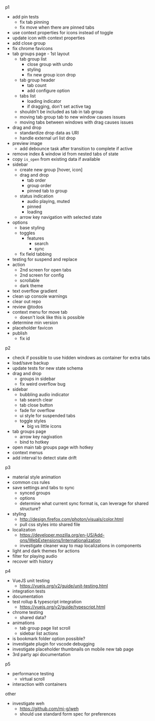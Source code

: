 p1
- add pin tests
  - fix tab pinning
  - fix move when there are pinned tabs
- use context properties for icons instead of toggle
- update icon with context properties
- add close group
- fix chrome favicons
- tab groups page - 1st layout
  - tab group list
    - close group with undo
    - styling
    - fix new group icon drop
  - tab group header
    - tab count
    - add configure option
  - tabs list
    - loading indicator
    - if dragging, don't set active tag
  - shouldn't be included as tab in tab group
  - moving tab group tab to new window causes issues
  - moving tabs between windows with drag causes issues
- drag and drop
  - standardize drop data as URI
  - handle external url list drop
- preview image
  - add debounce task after transition to complete if active
- remove index & window id from nested tabs of state
- copy `is_open` from existing data if available
- sidebar
  - create new group [hover, icon]
  - drag and drop
    - tab order
    - group order
    - pinned tab to group
  - status indication
    - audio playing, muted
    - pinned
    - loading
  - arrow key navigation with selected state
- options
  - base styling
  - toggles
    - features
      - search
      - sync
  - fix field tabbing
- testing for suspend and replace
- action
  - 2nd screen for open tabs
  - 2nd screen for config
  - scrollable
  - dark theme
- text overflow gradient
- clean up console warnings
- clear out repo
- review @todos
- context menu for move tab
  - doesn't look like this is possible
- determine min version
- placeholder favicon
- publish
  - fix id

p2
- check if possible to use hidden windows as container for extra tabs
- load/save backup
- update tests for new state schema
- drag and drop
  - groups in sidebar
  - fix weird overflow bug
- sidebar
  - bubbling audio indicator
  - tab search clear
  - tab close button
  - fade for overflow
  - ui style for suspended tabs
  - toggle styles
    - big vs little icons
- tab groups page
  - arrow key nagivation
  - bind to hotkey
- open main tab groups page with hotkey
- context menus
- add interval to detect state drift

p3
- material style animation
- common css rules
- save settings and tabs to sync
  - synced groups
  - options
  - determine what current sync format is, can leverage for shared structure?
- styling
  - http://design.firefox.com/photon/visuals/color.html
  - pull css styles into shared file
- localization
  - https://developer.mozilla.org/en-US/Add-ons/WebExtensions/Internationalization
  - investigate cleaner way to map localizations in components
- light and dark themes for actions
- filter for playing audio
- recover with history

p4
- VueJS unit testing
  - https://vuejs.org/v2/guide/unit-testing.html
- integration tests
- documentation
- test rollup & typescript integration
  - https://vuejs.org/v2/guide/typescript.html
- chrome testing
  - shared data?
- animations
  - tab group page list scroll
  - sidebar list actions
- is bookmark folder option possible?
- investigate plugin for vscode debugging
- investigate placeholder thumbnails on mobile new tab page
- 3rd party api documentation

p5
- performance testing
  - virtual scroll
- interaction with containers

other
- investigate weh
  - https://github.com/mi-g/weh
  - should use standard form spec for preferences
